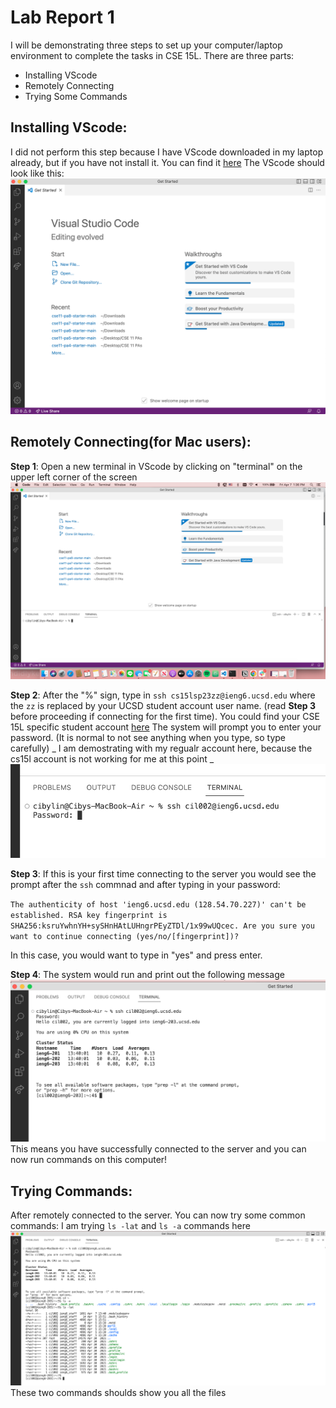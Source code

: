 # Lab Report 1 
I will be demonstrating three steps to set up your computer/laptop environment to complete the tasks in CSE 15L. There are three parts:
- Installing VScode
- Remotely Connecting
- Trying Some Commands

## Installing VScode:
I did not perform this step because I have VScode downloaded in my laptop already, but if you have not install it. 
You can find it [here](https://code.visualstudio.com/)
The VScode should look like this: ![Image](VSCode_ss.png)

## Remotely Connecting(for Mac users):
**Step 1**: Open a new terminal in VScode by clicking on "terminal" on the upper left corner of the screen
![Image](VSterminal_ss.png)


**Step 2**: After the "%" sign, type in `ssh cs15lsp23zz@ieng6.ucsd.edu` where the `zz` is replaced by your UCSD student account user name. (read **Step 3** before proceeding if connecting for the first time).
You could find your CSE 15L specific student account [here](https://sdacs.ucsd.edu/~icc/index.php)
The system will prompt you to enter your password. (It is normal to not see anything when you type, so type carefully)
_ I am demostrating with my regualr account here, because the cs15l account is not working for me at this point _
![Image](ssh_username_ps.png)


**Step 3**: If this is your first time connecting to the server you would see the prompt after the `ssh` commnad and after typing in your password:

`The authenticity of host 'ieng6.ucsd.edu (128.54.70.227)' can't be established.
RSA key fingerprint is SHA256:ksruYwhnYH+sySHnHAtLUHngrPEyZTDl/1x99wUQcec.
Are you sure you want to continue connecting (yes/no/[fingerprint])? `

In this case, you would want to type in "yes" and press enter.


**Step 4**: The system would run and print out the following message
![Image](remoteconntect_success.png)
This means you have successfully connected to the server and you can now run commands on this computer!

## Trying Commands:
After remotely connected to the server. You can now try some common commands:
I am trying `ls -lat` and `ls -a` commands here
![Image](tryingcommands.png)
These two commands shoulds show you all the files 




